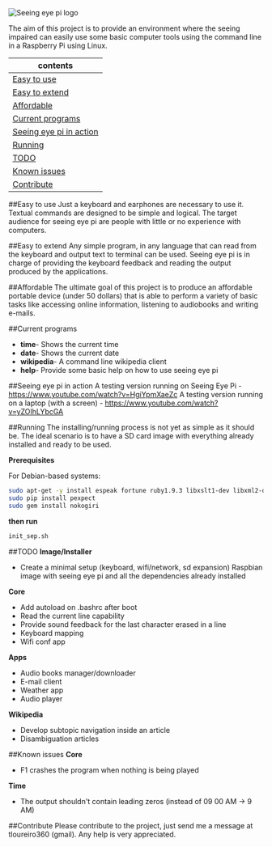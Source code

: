 <img src="https://cloud.githubusercontent.com/assets/2679036/6150161/b1b4d9f6-b1db-11e4-9326-a39d65e4f719.png" alt="Seeing eye pi logo"/>


The aim of this project is to provide an environment where the seeing impaired can easily use some basic computer tools using the command line in a Raspberry Pi using Linux.


| contents |
| ------------- |
| [Easy to use](#easy-to-use) |
| [Easy to extend](#easy-to-extend) |
| [Affordable](#affordable) |
| [Current programs](#current-programs) |
| [Seeing eye pi in action](#seeing-eye-pi-in-action) |
| [Running](#running) |
| [TODO](#todo) |
| [Known issues](#known-issues) |
| [Contribute](#contribute) |
      

##Easy to use
Just a keyboard and earphones are necessary to use it. 
Textual commands are designed to be simple and logical.
The target audience for seeing eye pi are people with little or no experience with computers.

##Easy to extend
Any simple program, in any language that can read from the keyboard and output text to terminal can be used. 
Seeing eye pi is in charge of providing the keyboard feedback and reading the output produced by the applications.

##Affordable
The ultimate goal of this project is to produce an affordable portable device (under 50 dollars) that is able to perform a variety of basic tasks like accessing online information, listening to audiobooks and writing e-mails.

##Current programs
- <b>time</b>- Shows the current time
- <b>date</b>- Shows the current date
- <b>wikipedia</b>- A command line wikipedia client
- <b>help</b>- Provide some basic help on how to use seeing eye pi

##Seeing eye pi in action
A testing version running on Seeing Eye Pi - <a href="https://www.youtube.com/watch?v=HgiYpmXaeZc"> https://www.youtube.com/watch?v=HgiYpmXaeZc</a>
A testing version running on a laptop (with a screen) - <a href="https://www.youtube.com/watch?v=yZOIhLYbcGA"> https://www.youtube.com/watch?v=yZOIhLYbcGA</a>

##Running
The installing/running process is not yet as simple as it should be. The ideal scenario is to have a SD card image with everything already installed and ready to be used.

<b>Prerequisites</b>

For Debian-based systems:
```bash
sudo apt-get -y install espeak fortune ruby1.9.3 libxslt1-dev libxml2-dev python-pip
sudo pip install pexpect
sudo gem install nokogiri
```
<b>then run</b> 
```bash
init_sep.sh
```

##TODO
<b>Image/Installer</b>

- Create a minimal setup (keyboard, wifi/network, sd expansion) Raspbian image with seeing eye pi and all the dependencies already installed
	
<b>Core</b>

- Add autoload on .bashrc after boot
- Read the current line capability
- Provide sound feedback for the last character erased in a line
- Keyboard mapping
- Wifi conf app

<b>Apps</b>

- Audio books manager/downloader
- E-mail client
- Weather app
- Audio player
	
<b>Wikipedia</b>

- Develop subtopic navigation inside an article 
- Disambiguation articles
	
##Known issues
<b>Core</b>

- F1 crashes the program when nothing is being played

<b>Time</b>

- The output shouldn't contain leading zeros (instead of 09 00 AM -> 9 AM)

##Contribute
Please contribute to the project, just send me a message at tloureiro360 (gmail). Any help is very appreciated.

